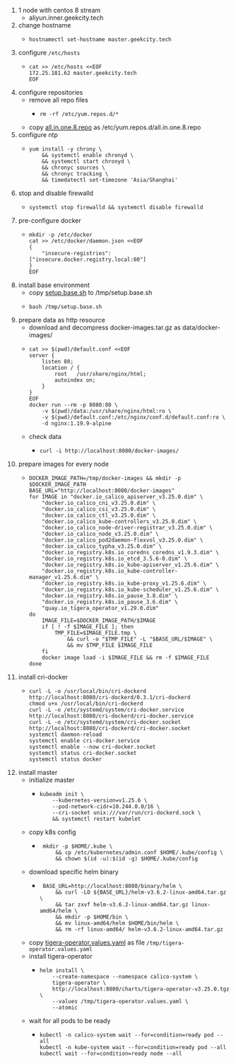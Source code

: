 1. 1 node with centos 8 stream
    * aliyun.inner.geekcity.tech
2. change hostname
    * ```shell
      hostnamectl set-hostname master.geekcity.tech
      ```
3. configure `/etc/hosts`
    * ```shell
      cat >> /etc/hosts <<EOF
      172.25.181.62 master.geekcity.tech
      EOF
      ```
4. configure repositories
    * remove all repo files
        + ```shell
          rm -rf /etc/yum.repos.d/*
          ```
    * copy [all.in.one.8.repo](resources/all.in.one.8.repo.md) as /etc/yum.repos.d/all.in.one.8.repo
5. configure ntp
    * ```shell
      yum install -y chrony \
          && systemctl enable chronyd \
          && systemctl start chronyd \
          && chronyc sources \
          && chronyc tracking \
          && timedatectl set-timezone 'Asia/Shanghai'
      ```
6. stop and disable firewalld
    * ```shell
      systemctl stop firewalld && systemctl disable firewalld
      ```
7. pre-configure docker
    * ```shell
      mkdir -p /etc/docker
      cat >> /etc/docker/daemon.json <<EOF
      {
          "insecure-registries": ["insecure.docker.registry.local:80"]
      }
      EOF
      ```
8. install base environment
    * copy [setup.base.sh](resources/setup.base.sh.md) to /tmp/setup.base.sh
    * ```shell
      bash /tmp/setup.base.sh
      ```
9. prepare data as http resource
    * download and decompress docker-images.tar.gz as data/docker-images/
    * ```shell
      cat >> $(pwd)/default.conf <<EOF
      server {
          listen 80;
          location / {
              root   /usr/share/nginx/html;
              autoindex on;
          }
      }
      EOF
      docker run --rm -p 8080:80 \
          -v $(pwd)/data:/usr/share/nginx/html:ro \
          -v $(pwd)/default.conf:/etc/nginx/conf.d/default.conf:ro \
          -d nginx:1.19.9-alpine
      ```
    * check data
        + ```shell
          curl -i http://localhost:8080/docker-images/
          ```
10. prepare images for every node
    * ```shell
      DOCKER_IMAGE_PATH=/tmp/docker-images && mkdir -p $DOCKER_IMAGE_PATH
      BASE_URL="http://localhost:8080/docker-images"
      for IMAGE in "docker.io_calico_apiserver_v3.25.0.dim" \
          "docker.io_calico_cni_v3.25.0.dim" \
          "docker.io_calico_csi_v3.25.0.dim" \
          "docker.io_calico_ctl_v3.25.0.dim" \
          "docker.io_calico_kube-controllers_v3.25.0.dim" \
          "docker.io_calico_node-driver-registrar_v3.25.0.dim" \
          "docker.io_calico_node_v3.25.0.dim" \
          "docker.io_calico_pod2daemon-flexvol_v3.25.0.dim" \
          "docker.io_calico_typha_v3.25.0.dim" \
          "docker.io_registry.k8s.io_coredns_coredns_v1.9.3.dim" \
          "docker.io_registry.k8s.io_etcd_3.5.6-0.dim" \
          "docker.io_registry.k8s.io_kube-apiserver_v1.25.6.dim" \
          "docker.io_registry.k8s.io_kube-controller-manager_v1.25.6.dim" \
          "docker.io_registry.k8s.io_kube-proxy_v1.25.6.dim" \
          "docker.io_registry.k8s.io_kube-scheduler_v1.25.6.dim" \
          "docker.io_registry.k8s.io_pause_3.8.dim" \
          "docker.io_registry.k8s.io_pause_3.6.dim" \
          "quay.io_tigera_operator_v1.29.0.dim"
      do
          IMAGE_FILE=$DOCKER_IMAGE_PATH/$IMAGE
          if [ ! -f $IMAGE_FILE ]; then
              TMP_FILE=$IMAGE_FILE.tmp \
                  && curl -o "$TMP_FILE" -L "$BASE_URL/$IMAGE" \
                  && mv $TMP_FILE $IMAGE_FILE
          fi
          docker image load -i $IMAGE_FILE && rm -f $IMAGE_FILE
      done
      ```
11. install cri-docker
    * ```shell
      curl -L -o /usr/local/bin/cri-dockerd http://localhost:8080/cri-dockerd/0.3.1/cri-dockerd
      chmod u+x /usr/local/bin/cri-dockerd
      curl -L -o /etc/systemd/system/cri-docker.service http://localhost:8080/cri-dockerd/cri-docker.service
      curl -L -o /etc/systemd/system/cri-docker.socket http://localhost:8080/cri-dockerd/cri-docker.socket
      systemctl daemon-reload
      systemctl enable cri-docker.service
      systemctl enable --now cri-docker.socket
      systemctl status cri-docker.socket
      systemctl status docker
      ```
12. install master
    * initialize master
        + ```shell
          kubeadm init \
              --kubernetes-version=v1.25.6 \
              --pod-network-cidr=10.244.0.0/16 \
              --cri-socket unix:///var/run/cri-dockerd.sock \
              && systemctl restart kubelet
           ```
    * copy k8s config
        + ```shell
           mkdir -p $HOME/.kube \
               && cp /etc/kubernetes/admin.conf $HOME/.kube/config \
               && chown $(id -u):$(id -g) $HOME/.kube/config
           ```
    * download specific helm binary
        + ```shell
           BASE_URL=http://localhost:8080/binary/helm \
               && curl -LO ${BASE_URL}/helm-v3.6.2-linux-amd64.tar.gz \
               && tar zxvf helm-v3.6.2-linux-amd64.tar.gz linux-amd64/helm \
               && mkdir -p $HOME/bin \
               && mv linux-amd64/helm $HOME/bin/helm \
               && rm -rf linux-amd64/ helm-v3.6.2-linux-amd64.tar.gz
           ```
    * copy [tigera-operator.values.yaml](../resources/tigera-operator.values.yaml.md) as
      file `/tmp/tigera-operator.values.yaml`
    * install tigera-operator
        + ```shell
          helm install \
              --create-namespace --namespace calico-system \
              tigera-operator \
              http://localhost:8080/charts/tigera-operator-v3.25.0.tgz \
              --values /tmp/tigera-operator.values.yaml \
              --atomic
          ```
    * wait for all pods to be ready
        + ```shell
          kubectl -n calico-system wait --for=condition=ready pod --all
          kubectl -n kube-system wait --for=condition=ready pod --all
          kubectl wait --for=condition=ready node --all
          ```